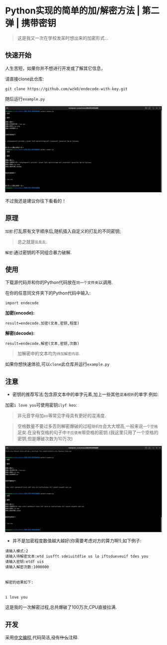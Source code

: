 # Python实现的简单的加/解密方法 | 第二弹 | 携带密钥

> 这是我又一次在学校发呆时想出来的加密形式...

## 快速开始

人生苦短，如果你并不想进行开发或了解其它信息，

请直接clone此仓库:

```
git clone https://github.com/wzk0/endecode-with-key.git
```

随后运行`example.py`

![功能图](https://raw.githubusercontent.com/wzk0/photo/main/202205282207052.png)

不过我还是建议你往下看看的！

## 原理

`加密`:打乱原有文字顺序后,随机插入自定义的打乱的不同密钥;

> 总之就是`乱乱乱`.

`解密`:通过密钥的不同组合暴力破解.

## 使用

下载源代码并和你的Python代码放在`同一个文件夹`以调用.

在你的任意同文件夹下的Python代码中输入:

```
import endecode
```

**加密(encode):**

```
result=endecode.加密(文本,密钥,程度)
```

**解密(decode):**

```
result=endecode.解密(文本,密钥,次数)
```

> 加解密中的文本均为`待加解密内容`.

如果你想快速体验,可以`clone`此仓库并运行`example.py`

## 注意

* 密钥的推荐写法:包含原文本中的单字元素,加上一些其他`混淆视听`的单字.例如:

加密`i love you`可使用密钥`ilyf keo`:

> 非元音字母加`eo`等常见字母具有更好的混淆度.

> 空格数量不要过多否则解密爆破的过程`随机性`会大大增高,一般来说`一个空格`足矣.在没有空格的句子中`不应使用`带空格的密钥.(我这里只用了一个空格的密钥,但是爆破次数为10万次)

![效果图](https://raw.githubusercontent.com/wzk0/photo/main/202205282144223.png)

* 并不是加密程度数值越大越好(你需要考虑对方的算力啊!),如下例子:

```
请输入模式:2
请输入待解密文本:etd iusfft sdeiuitdfie us lo iftsdueveuif tdes you
请输入密钥:etdf uis
请输入解密次数:1000000


解密的结果如下:


i love you
```

这是我的一次解密过程,总共爆破了100万次,CPU直接拉满.

## 开发

采用[中文编程](https://github.com/program-in-chinese),代码简洁,~~没~~有~~什么~~注释.